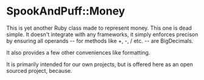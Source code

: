 # SpookAndPuff::Money

This is yet another Ruby class made to represent money. This one is dead simple. It doesn't integrate with any frameworks, it simply enforces precison by ensuring all operands -- for methods like +, -, / etc. -- are BigDecimals. 

It also provides a few other conveniences like formatting.

It is primarily intended for our own projects, but is offered here as an open sourced project, because.
